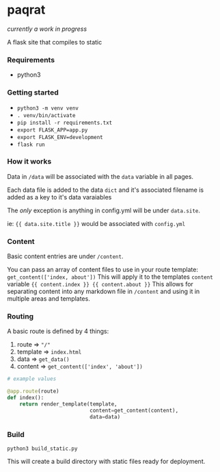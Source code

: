 # paqrat

_currently a work in progress_

A flask site that compiles to static

### Requirements

- python3

### Getting started

- `python3 -m venv venv`
- `. venv/bin/activate`
- `pip install -r requirements.txt`
- `export FLASK_APP=app.py`
- `export FLASK_ENV=development`
- `flask run`

### How it works

Data in `/data` will be associated with the `data` variable in all pages.

Each data file is added to the data `dict` and it's associated filename is added as a key to it's data varaiables

The _only_ exception is anything in config.yml will be under `data.site`.

ie: `{{ data.site.title }}` would be associated with `config.yml`

### Content

Basic content entries are under `/content`.

You can pass an array of content files to use in your route template: `get_content(['index, about'])`
This will apply it to the templates `content` variable `{{ content.index }} {{ content.about }}`
This allows for separating content into any markdown file in `/content` and using it in multiple areas and templates.

### Routing

A basic route is defined by 4 things:

1. route => `"/"`
2. template => `index.html`
3. data => `get_data()`
4. content => `get_content(['index', 'about'])`

```python
# example values

@app.route(route)
def index():
    return render_template(template,
                           content=get_content(content),
                           data=data)
```

### Build

`python3 build_static.py`

This will create a build directory with static files ready for deployment.
